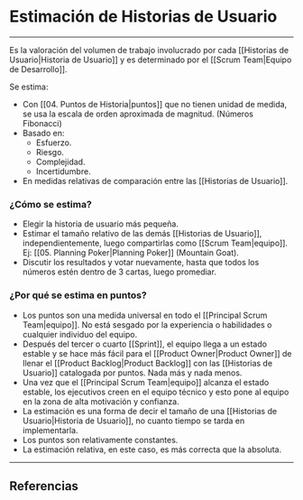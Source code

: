 # Estimación de Historias de Usuario
---

Es la valoración del volumen de trabajo involucrado por cada [[Historias de Usuario|Historia de Usuario]] y es determinado por el [[Scrum Team|Equipo de Desarrollo]].

Se estima:
- Con [[04. Puntos de Historia|puntos]] que no tienen unidad de medida, se usa la escala de orden aproximada de magnitud. (Números Fibonacci)
- Basado en:
	- Esfuerzo.
	- Riesgo.
	- Complejidad.
	- Incertidumbre.
- En medidas relativas de comparación entre las [[Historias de Usuario]].

### ¿Cómo se estima?
- Elegir la historia de usuario más pequeña.
- Estimar el tamaño relativo de las demás [[Historias de Usuario]], independientemente, luego compartirlas como [[Scrum Team|equipo]]. Ej: [[05. Planning Poker|Planning Poker]] (Mountain Goat).
- Discutir los resultados y votar nuevamente, hasta que todos los números estén dentro de 3 cartas, luego promediar.

### ¿Por qué se estima en puntos?
- Los puntos son una medida universal en todo el [[Principal Scrum Team|equipo]]. No está sesgado por la experiencia o habilidades o cualquier individuo del equipo.
- Después del tercer o cuarto [[Sprint]], el equipo llega a un estado estable y se hace más fácil para el [[Product Owner|Product Owner]] de llenar el [[Product Backlog|Product Backlog]] con las [[Historias de Usuario]] catalogada por puntos. Nada más y nada menos.
- Una vez que el [[Principal Scrum Team|equipo]] alcanza el estado estable, los ejecutivos creen en el equipo técnico y esto pone al equipo en la zona de alta motivación y confianza.
- La estimación es una forma de decir el tamaño de una [[Historias de Usuario|Historia de Usuario]], no cuanto tiempo se tarda en implementarla.
- Los puntos son relativamente constantes.
- La estimación relativa, en este caso, es más correcta que la absoluta.

---

## Referencias